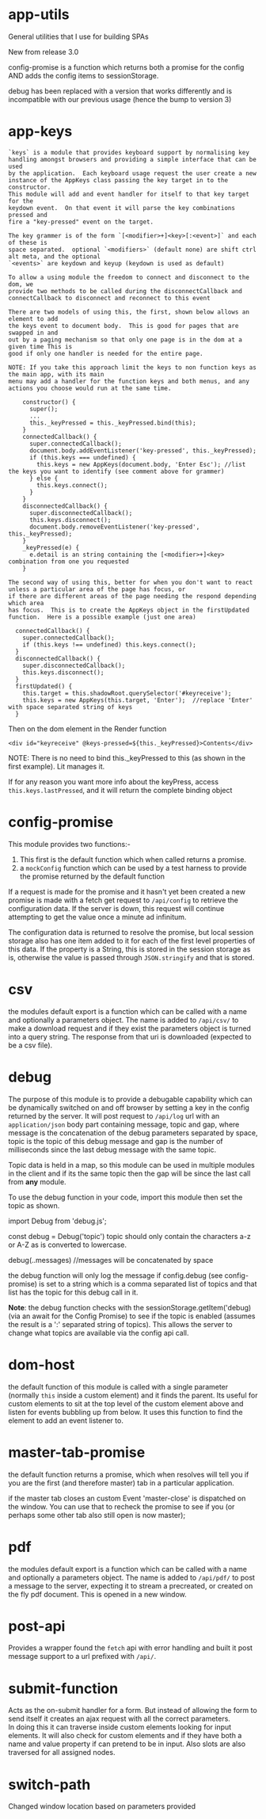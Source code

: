 # app-utils
General utilities that I use for building SPAs 

New from release 3.0

config-promise is a function which returns both a promise for the config AND adds the config items to sessionStorage.

debug has been replaced with a version that works differently and is incompatible with our previous usage (hence the bump to version 3)

# app-keys

    `keys` is a module that provides keyboard support by normalising key
    handling amongst browsers and providing a simple interface that can be used
    by the application.  Each keyboard usage request the user create a new
    instance of the AppKeys class passing the key target in to the constructor.
    This module will add and event handler for itself to that key target for the
    keydown event.  On that event it will parse the key combinations pressed and
    fire a "key-pressed" event on the target.

    The key grammer is of the form `[<modifier>+]<key>[:<event>]` and each of these is
    space separated.  optional `<modifiers>` (default none) are shift ctrl alt meta, and the optional 
    `<events>` are keydown and keyup (keydown is used as default) 

    To allow a using module the freedom to connect and disconnect to the dom, we
    provide two methods to be called during the disconnectCallback and
    connectCallback to disconnect and reconnect to this event

    There are two models of using this, the first, shown below allows an element to add
    the keys event to document body.  This is good for pages that are swapped in and
    out by a paging mechanism so that only one page is in the dom at a given time This is
    good if only one handler is needed for the entire page.

    NOTE: If you take this approach limit the keys to non function keys as the main app, with its main 
    menu may add a handler for the function keys and both menus, and any actions you choose would run at the same time.

```
    constructor() {
      super();
      ...
      this._keyPressed = this._keyPressed.bind(this);
    }
    connectedCallback() {
      super.connectedCallback();
      document.body.addEventListener('key-pressed', this._keyPressed);
      if (this.keys === undefined) {
        this.keys = new AppKeys(document.body, 'Enter Esc'); //list the keys you want to identify (see comment above for grammer)
      } else {
        this.keys.connect();
      }
    }
    disconnectedCallback() {
      super.disconnectedCallback();
      this.keys.disconnect();
      document.body.removeEventListener('key-pressed', this._keyPressed);
    }
    _keyPressed(e) {
      e.detail is an string containing the [<modifier>+]<key> combination from one you requested
    }
```

    The second way of using this, better for when you don't want to react unless a particular area of the page has focus, or
    if there are different areas of the page needing the respond depending which area
    has focus.  This is to create the AppKeys object in the firstUpdated function.  Here is a possible example (just one area)

```
  connectedCallback() {
    super.connectedCallback();
    if (this.keys !== undefined) this.keys.connect();
  }
  disconnectedCallback() {
    super.disconnectedCallback();
    this.keys.disconnect();
  }
  firstUpdated() {
    this.target = this.shadowRoot.querySelector('#keyreceive');
    this.keys = new AppKeys(this.target, 'Enter');  //replace 'Enter' with space separated string of keys
  }
```  
  Then on the dom element in the Render function

  `<div id="keyreceive" @keys-pressed=${this._keyPressed}>Contents</div>`

  NOTE: There is no need to bind this._keyPressed to this (as shown in the first example).  Lit manages it.

  If for any reason you want more info about the keyPress, access
  `this.keys.lastPressed`, and it will return the complete binding object


# config-promise

  This module provides two functions:-

  1. This first is the default function which when called returns a promise. 
  2. a `mockConfig` function which can be used by a test harness to provide the promise returned by the default function
  
  If a request is made for the promise and it hasn't yet been created a new promise is made with a fetch get request to `/api/config`
  to retrieve the configuration data.  If the server is down, this request will continue attempting to get the value once a minute ad
  infinitum.

  The configuration data is returned to resolve the promise, but local session
  storage also has one item added to it for each of the first level properties
  of this data.  If the property is a String, this is stored in the session
  storage as is, otherwise the value is passed through `JSON.stringify` and that is stored. 

# csv

  the modules default export is a function which can be called with a name and optionally a parameters object.  The name is added to `/api/csv/` to make a download request and if they exist the parameters object is turned into a query string.  The response from that uri is downloaded (expected to be a csv file).

# debug

The purpose of this module is to provide a debugable capability which can be
  dynamically switched on and off browser by setting a key in the config
  returned by the server. It will post request to `/api/log` url with an
  `application/json` body part containing message, topic and gap, where message is
  the concatenation of the debug parameters separated by space, topic is the
  topic of this debug message and gap is the number of milliseconds since the
  last debug message with the same topic.

  Topic data is held in a map, so this module can be used in multiple modules in
  the client and if its the same topic then the gap will be since the last call
  from **any** module.

  To use the debug function in your code, import this module then set the topic
  as shown.

  import Debug from 'debug.js';

  const debug = Debug('topic') topic should only contain the characters a-z or
  A-Z as is converted to lowercase.

  debug(..messages) //messages will be concatenated by space

  the debug function will only log the message if config.debug (see
  config-promise) is set to a string which is a comma separated list of topics
  and that list has the topic for this debug call in it.

  **Note**: the debug function checks with the sessionStorage.getItem('debug) (via an await for the Config Promise)
  to see if the topic is enabled (assumes the result is a ':' separated string of topics).  This allows the server to
  change what topics are available via the config api call.

# dom-host

  the default function of this module is called with a single parameter (normally `this` inside a custom element)
  and it finds the parent.  Its useful for custom elements to sit at the top level of the custom element above and listen for
  events bubbling up from below.  It uses this function to find the element to add an event listener to.

# master-tab-promise

the default function returns a promise, which when resolves will tell you if you are the first (and therefore master) tab in a particular application.

if the master tab closes an custom Event 'master-close' is dispatched on the window.  You can use that to recheck the promise to see if you (or perhaps some other tab also still open is now master);


# pdf

the modules default export is a function which can be called with a name and optionally a parameters object.  The name is added to `/api/pdf/` to post a message to the server, expecting it to stream a precreated, or created on the fly pdf document.  This is opened in a new window.

# post-api

Provides a wrapper found the `fetch` api with error handling and built it post message support to a url prefixed with `/api/`.  

# submit-function

Acts as the on-submit handler for a form.  But instead of allowing the form to send itself it creates an ajax request with all the correct parameters.  
In doing this it can traverse inside custom elements looking for input elements. It will also check for custom elements and if they have both a name and value property if can pretend to be in input.  Also slots are also traversed for all assigned nodes.


# switch-path

Changed window location based on parameters provided
